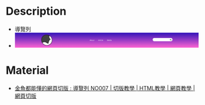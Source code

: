 # Description
* 導覽列
* ![Preview](https://raw.githubusercontent.com/JenHsuan/web-layout-practice/master/navigation/preview/preview.png)

# Material
* [金魚都能懂的網頁切版 : 導覽列 NO007 | 切版教學 | HTML教學 | 網頁教學 | 網頁切版](https://www.youtube.com/watch?v=7BydlKueTgY)
